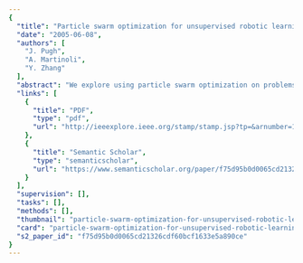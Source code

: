 ```yaml
---
{
  "title": "Particle swarm optimization for unsupervised robotic learning",
  "date": "2005-06-08",
  "authors": [
    "J. Pugh",
    "A. Martinoli",
    "Y. Zhang"
  ],
  "abstract": "We explore using particle swarm optimization on problems with noisy performance evaluation, focusing on unsupervised robotic learning. We adapt a technique of overcoming noise used in genetic algorithms for use with particle swarm optimization, and evaluate the performance of both the original algorithm and the noise-resistant method for several numerical problems with added noise, as well as unsupervised learning of obstacle avoidance using one or more robots.",
  "links": [
    {
      "title": "PDF",
      "type": "pdf",
      "url": "http://ieeexplore.ieee.org/stamp/stamp.jsp?tp=&arnumber=1501607"
    },
    {
      "title": "Semantic Scholar",
      "type": "semanticscholar",
      "url": "https://www.semanticscholar.org/paper/f75d95b0d0065cd21326cdf60bcf1633e5a890ce"
    }
  ],
  "supervision": [],
  "tasks": [],
  "methods": [],
  "thumbnail": "particle-swarm-optimization-for-unsupervised-robotic-learning-thumb.jpg",
  "card": "particle-swarm-optimization-for-unsupervised-robotic-learning-card.jpg",
  "s2_paper_id": "f75d95b0d0065cd21326cdf60bcf1633e5a890ce"
}
---
```


